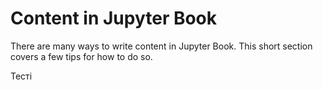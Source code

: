 Content in Jupyter Book
=======================

There are many ways to write content in Jupyter Book. This short section
covers a few tips for how to do so.


Тесті